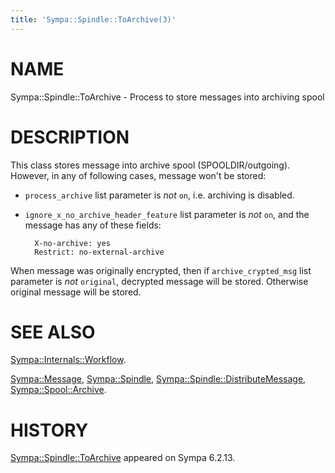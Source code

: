 ```yaml
---
title: 'Sympa::Spindle::ToArchive(3)'
---
```


# NAME

Sympa::Spindle::ToArchive - Process to store messages into archiving spool

# DESCRIPTION

This class stores message into archive spool (SPOOLDIR/outgoing).
However, in any of following cases, message won't be stored:

- `process_archive` list parameter is _not_ `on`, i.e. archiving is disabled.
- `ignore_x_no_archive_header_feature` list parameter is _not_ `on`,
and the message has any of these fields:

        X-no-archive: yes
        Restrict: no-external-archive

When message was originally encrypted,
then if `archive_crypted_msg` list parameter is _not_ `original`, decrypted
message will be stored.  Otherwise original message will be stored.

# SEE ALSO

[Sympa::Internals::Workflow](./Sympa-Internals-Workflow.3.md).

[Sympa::Message](./Sympa-Message.3.md),
[Sympa::Spindle](./Sympa-Spindle.3.md), [Sympa::Spindle::DistributeMessage](./Sympa-Spindle-DistributeMessage.3.md),
[Sympa::Spool::Archive](./Sympa-Spool-Archive.3.md).

# HISTORY

[Sympa::Spindle::ToArchive](./Sympa-Spindle-ToArchive.3.md) appeared on Sympa 6.2.13.
